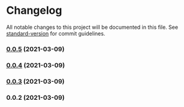# Changelog

All notable changes to this project will be documented in this file. See [standard-version](https://github.com/conventional-changelog/standard-version) for commit guidelines.

### [0.0.5](https://github.com/r3tard/wt-fragment/compare/v0.0.4...v0.0.5) (2021-03-09)

### [0.0.4](https://github.com/r3tard/wt-fragment/compare/v0.0.3...v0.0.4) (2021-03-09)

### [0.0.3](https://github.com/r3tard/wt-fragment/compare/v0.0.2...v0.0.3) (2021-03-09)

### 0.0.2 (2021-03-09)
